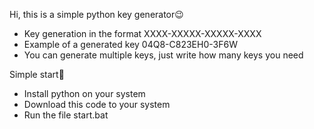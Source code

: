 Hi, this is a simple python key generator😉

- Key generation in the format XXXX-XXXXX-XXXXX-XXXX
- Example of a generated key 04Q8-C823EH0-3F6W
- You can generate multiple keys, just write how many keys you need

Simple start🏁

- Install python on your system
- Download this code to your system
- Run the file start.bat